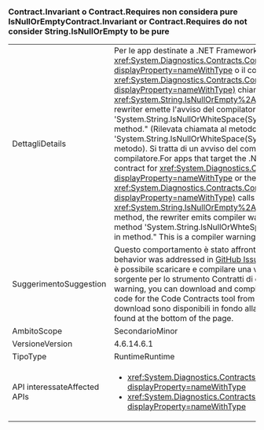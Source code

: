 ### <a name="contractinvariant-or-contractrequirestexception-do-not-consider-stringisnullorempty-to-be-pure"></a><span data-ttu-id="02b5d-101">Contract.Invariant o Contract.Requires<TException> non considera pure IsNullOrEmpty</span><span class="sxs-lookup"><span data-stu-id="02b5d-101">Contract.Invariant or Contract.Requires<TException> do not consider String.IsNullOrEmpty to be pure</span></span>

|   |   |
|---|---|
|<span data-ttu-id="02b5d-102">Dettagli</span><span class="sxs-lookup"><span data-stu-id="02b5d-102">Details</span></span>|<span data-ttu-id="02b5d-103">Per le app destinate a .NET Framework 4.6.1, se il contratto invariante per <xref:System.Diagnostics.Contracts.Contract.Invariant%2A?displayProperty=nameWithType> o il contratto di precondizione per <xref:System.Diagnostics.Contracts.Contract.Requires%2A?displayProperty=nameWithType)> chiama il metodo <xref:System.String.IsNullOrEmpty%2A?displayProperty=nameWithType>, il rewriter emette l'avviso del compilatore CC1036: &quot;Detected call to method 'System.String.IsNullOrWhiteSpace(System.String)' without [Pure] in method.&quot; (Rilevata chiamata al metodo 'System.String.IsNullOrWhiteSpace(System.String)' senza [Pure] nel metodo). Si tratta di un avviso del compilatore, non di un errore del compilatore.</span><span class="sxs-lookup"><span data-stu-id="02b5d-103">For apps that target the .NET Framework 4.6.1, if the invariant contract for <xref:System.Diagnostics.Contracts.Contract.Invariant%2A?displayProperty=nameWithType> or the precondition contract for <xref:System.Diagnostics.Contracts.Contract.Requires%2A?displayProperty=nameWithType)> calls the <xref:System.String.IsNullOrEmpty%2A?displayProperty=nameWithType> method, the rewriter emits compiler warning CC1036: &quot;Detected call to method 'System.String.IsNullOrWhteSpace(System.String)' without [Pure] in method.&quot; This is a compiler warning rather than a compiler error.</span></span>|
|<span data-ttu-id="02b5d-104">Suggerimento</span><span class="sxs-lookup"><span data-stu-id="02b5d-104">Suggestion</span></span>|<span data-ttu-id="02b5d-105">Questo comportamento è stato affrontato nel [problema GitHub n. 339](https://github.com/Microsoft/CodeContracts/issues/339).</span><span class="sxs-lookup"><span data-stu-id="02b5d-105">This behavior was addressed in [GitHub Issue #339](https://github.com/Microsoft/CodeContracts/issues/339).</span></span> <span data-ttu-id="02b5d-106">Per eliminare questo avviso, è possibile scaricare e compilare una versione aggiornata del codice sorgente per lo strumento Contratti di codice da [GitHub](https://github.com/Microsoft/CodeContracts/blob/master/README.md).</span><span class="sxs-lookup"><span data-stu-id="02b5d-106">To eliminate this warning, you can download and compile an updated version of the source code for the Code Contracts tool from [GitHub](https://github.com/Microsoft/CodeContracts/blob/master/README.md).</span></span> <span data-ttu-id="02b5d-107">Le informazioni per il download sono disponibili in fondo alla pagina.</span><span class="sxs-lookup"><span data-stu-id="02b5d-107">Download information is found at the bottom of the page.</span></span>|
|<span data-ttu-id="02b5d-108">Ambito</span><span class="sxs-lookup"><span data-stu-id="02b5d-108">Scope</span></span>|<span data-ttu-id="02b5d-109">Secondario</span><span class="sxs-lookup"><span data-stu-id="02b5d-109">Minor</span></span>|
|<span data-ttu-id="02b5d-110">Versione</span><span class="sxs-lookup"><span data-stu-id="02b5d-110">Version</span></span>|<span data-ttu-id="02b5d-111">4.6.1</span><span class="sxs-lookup"><span data-stu-id="02b5d-111">4.6.1</span></span>|
|<span data-ttu-id="02b5d-112">Tipo</span><span class="sxs-lookup"><span data-stu-id="02b5d-112">Type</span></span>|<span data-ttu-id="02b5d-113">Runtime</span><span class="sxs-lookup"><span data-stu-id="02b5d-113">Runtime</span></span>|
|<span data-ttu-id="02b5d-114">API interessate</span><span class="sxs-lookup"><span data-stu-id="02b5d-114">Affected APIs</span></span>|<ul><li><xref:System.Diagnostics.Contracts.Contract.Invariant(System.Boolean)?displayProperty=nameWithType></li><li><xref:System.Diagnostics.Contracts.Contract.Requires(System.Boolean)?displayProperty=nameWithType></li></ul>|

